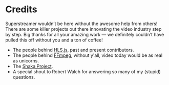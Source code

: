 # Credits

Superstreamer wouldn’t be here without the awesome help from others! There are some killer projects out there innovating the video industry step by step. Big thanks for all your amazing work — we definitely couldn’t have pulled this off without you and a ton of coffee!

- The people behind [HLS.js](https://github.com/video-dev/hls.js/), past and present contributors.
- The people behind [FFmpeg](https://www.ffmpeg.org/), without y'all, video today would be as real as unicorns.
- The [Shaka Project](https://github.com/shaka-project).
- A special shout to Robert Walch for answering so many of my (stupid) questions.